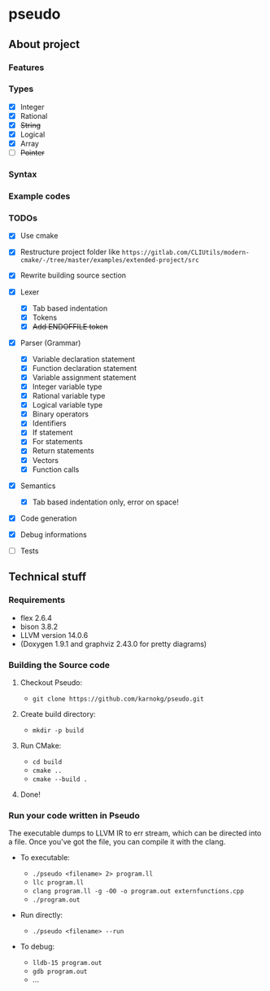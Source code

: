 # pseudo

## About project

### Features

### Types
- [x] Integer
- [x] Rational
- [x] ~~String~~ 
- [x] Logical
- [x] Array
- [ ] ~~Pointer~~

### Syntax

### Example codes

### TODOs
- [x] Use cmake
- [x] Restructure project folder like `https://gitlab.com/CLIUtils/modern-cmake/-/tree/master/examples/extended-project/src`
- [x] Rewrite building source section
- [x] Lexer
	- [x] Tab based indentation
	- [x] Tokens
    - [x] ~~Add ENDOFFILE token~~
- [x] Parser (Grammar) 
	- [x] Variable declaration statement
	- [x] Function declaration statement
	- [x] Variable assignment statement
	- [x] Integer variable type
	- [x] Rational variable type
	- [x] Logical variable type
	- [x] Binary operators
	- [x] Identifiers 
	- [x] If statement
	- [x] For statements
	- [x] Return statements
	- [x] Vectors 
	- [x] Function calls

- [x] Semantics 
	- [x] Tab based indentation only, error on space!
- [x] Code generation
- [x] Debug informations

- [ ] Tests

## Technical stuff

### Requirements

* flex 2.6.4
* bison 3.8.2
* LLVM version 14.0.6
* (Doxygen 1.9.1 and graphviz 2.43.0 for pretty diagrams)

### Building the Source code

1. Checkout Pseudo:
	* `git clone https://github.com/karnokg/pseudo.git`

2. Create build directory:
	* `mkdir -p build`
	
3. Run CMake:
	* `cd build`
	* `cmake ..`
	* `cmake --build .`

3. Done!

### Run your code written in Pseudo

The executable dumps to LLVM IR to err stream, which can be directed into a file.
Once you've got the file, you can compile it with the clang.

* To executable: 
    * `./pseudo <filename> 2> program.ll`
	* `llc program.ll`
	* `clang program.ll -g -O0 -o program.out externfunctions.cpp`
	* `./program.out`

* Run directly:
    * `./pseudo <filename> --run`

* To debug:
	* `lldb-15 program.out`
	* `gdb program.out`
	* ...



